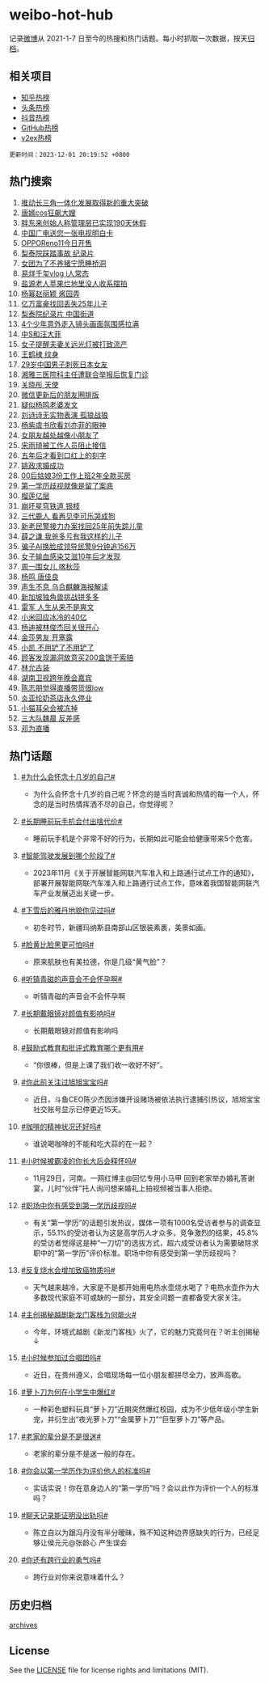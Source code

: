 # weibo-hot-hub

记录[微博](https://www.weibo.com)从 2021-1-7 日至今的热搜和热门话题。每小时抓取一次数据，按天[归档](archives)。

## 相关项目

- [知乎热榜](https://github.com/lonnyzhang423/zhihu-hot-hub)
- [头条热榜](https://github.com/lonnyzhang423/toutiao-hot-hub)
- [抖音热榜](https://github.com/lonnyzhang423/douyin-hot-hub)
- [GitHub热榜](https://github.com/lonnyzhang423/github-hot-hub)
- [v2ex热榜](https://github.com/lonnyzhang423/v2ex-hot-hub)


`更新时间：2023-12-01 20:19:52 +0800`

## 热门搜索

1. [推动长三角一体化发展取得新的重大突破](https://m.weibo.cn/search?containerid=100103type%3D1%26t%3D10%26q%3D%23%E6%8E%A8%E5%8A%A8%E9%95%BF%E4%B8%89%E8%A7%92%E4%B8%80%E4%BD%93%E5%8C%96%E5%8F%91%E5%B1%95%E5%8F%96%E5%BE%97%E6%96%B0%E7%9A%84%E9%87%8D%E5%A4%A7%E7%AA%81%E7%A0%B4%23&stream_entry_id=51&isnewpage=1&extparam=seat%3D1%26filter_type%3Drealtimehot%26cate%3D10103%26stream_entry_id%3D51%26dgr%3D0%26q%3D%2523%25E6%258E%25A8%25E5%258A%25A8%25E9%2595%25BF%25E4%25B8%2589%25E8%25A7%2592%25E4%25B8%2580%25E4%25BD%2593%25E5%258C%2596%25E5%258F%2591%25E5%25B1%2595%25E5%258F%2596%25E5%25BE%2597%25E6%2596%25B0%25E7%259A%2584%25E9%2587%258D%25E5%25A4%25A7%25E7%25AA%2581%25E7%25A0%25B4%2523%26c_type%3D51%26pos%3D0%26display_time%3D1701433190%26pre_seqid%3D1701433190698921641106)
1. [唐嫣cos狂飙大嫂](https://m.weibo.cn/search?containerid=100103type%3D1%26t%3D10%26q%3D%23%E5%94%90%E5%AB%A3cos%E7%8B%82%E9%A3%99%E5%A4%A7%E5%AB%82%23&stream_entry_id=31&isnewpage=1&extparam=seat%3D1%26lcate%3D5001%26realpos%3D1%26stream_entry_id%3D31%26dgr%3D0%26pos%3D0%26band_rank%3D1%26cate%3D5001%26filter_type%3Drealtimehot%26q%3D%2523%25E5%2594%2590%25E5%25AB%25A3cos%25E7%258B%2582%25E9%25A3%2599%25E5%25A4%25A7%25E5%25AB%2582%2523%26flag%3D1%26c_type%3D31%26display_time%3D1701433190%26pre_seqid%3D1701433190698921641106)
1. [胖东来创始人称管理层已实现190天休假](https://m.weibo.cn/search?containerid=100103type%3D1%26t%3D10%26q%3D%23%E8%83%96%E4%B8%9C%E6%9D%A5%E5%88%9B%E5%A7%8B%E4%BA%BA%E7%A7%B0%E7%AE%A1%E7%90%86%E5%B1%82%E5%B7%B2%E5%AE%9E%E7%8E%B0190%E5%A4%A9%E4%BC%91%E5%81%87%23&stream_entry_id=31&isnewpage=1&extparam=seat%3D1%26lcate%3D5001%26realpos%3D2%26stream_entry_id%3D31%26dgr%3D0%26pos%3D1%26band_rank%3D2%26cate%3D5001%26filter_type%3Drealtimehot%26q%3D%2523%25E8%2583%2596%25E4%25B8%259C%25E6%259D%25A5%25E5%2588%259B%25E5%25A7%258B%25E4%25BA%25BA%25E7%25A7%25B0%25E7%25AE%25A1%25E7%2590%2586%25E5%25B1%2582%25E5%25B7%25B2%25E5%25AE%259E%25E7%258E%25B0190%25E5%25A4%25A9%25E4%25BC%2591%25E5%2581%2587%2523%26flag%3D1%26c_type%3D31%26display_time%3D1701433190%26pre_seqid%3D1701433190698921641106)
1. [中国广电送您一张电视明白卡](https://m.weibo.cn/search?containerid=100103type%3D1%26t%3D10%26q%3D%23%E4%B8%AD%E5%9B%BD%E5%B9%BF%E7%94%B5%E9%80%81%E6%82%A8%E4%B8%80%E5%BC%A0%E7%94%B5%E8%A7%86%E6%98%8E%E7%99%BD%E5%8D%A1%23&stream_entry_id=31&isnewpage=1&extparam=seat%3D1%26lcate%3D5001%26realpos%3D3%26stream_entry_id%3D31%26dgr%3D0%26pos%3D2%26band_rank%3D3%26cate%3D5001%26filter_type%3Drealtimehot%26q%3D%2523%25E4%25B8%25AD%25E5%259B%25BD%25E5%25B9%25BF%25E7%2594%25B5%25E9%2580%2581%25E6%2582%25A8%25E4%25B8%2580%25E5%25BC%25A0%25E7%2594%25B5%25E8%25A7%2586%25E6%2598%258E%25E7%2599%25BD%25E5%258D%25A1%2523%26flag%3D0%26c_type%3D31%26display_time%3D1701433190%26pre_seqid%3D1701433190698921641106)
1. [OPPOReno11今日开售](https://m.weibo.cn/search?containerid=100103type%3D1%26t%3D10%26q%3D%23OPPOReno11%E4%BB%8A%E6%97%A5%E5%BC%80%E5%94%AE%23&stream_entry_id=31&isnewpage=1&extparam=seat%3D1%26lcate%3D5001%26cate%3D5001%26stream_entry_id%3D31%26pos%3D3%26band_rank%3D4%26adid%3D212479%26is_ad_pos%3D1%26dgr%3D0%26q%3D%2523OPPOReno11%25E4%25BB%258A%25E6%2597%25A5%25E5%25BC%2580%25E5%2594%25AE%2523%26filter_type%3Drealtimehot%26c_type%3D31%26topic_ad%3D1%26display_time%3D1701433190%26pre_seqid%3D1701433190698921641106)
1. [梨泰院踩踏事故 纪录片](https://m.weibo.cn/search?containerid=100103type%3D1%26t%3D10%26q%3D%E6%A2%A8%E6%B3%B0%E9%99%A2%E8%B8%A9%E8%B8%8F%E4%BA%8B%E6%95%85+%E7%BA%AA%E5%BD%95%E7%89%87&stream_entry_id=31&isnewpage=1&extparam=seat%3D1%26lcate%3D5001%26realpos%3D4%26stream_entry_id%3D31%26dgr%3D0%26pos%3D4%26band_rank%3D4%26cate%3D5001%26filter_type%3Drealtimehot%26q%3D%25E6%25A2%25A8%25E6%25B3%25B0%25E9%2599%25A2%25E8%25B8%25A9%25E8%25B8%258F%25E4%25BA%258B%25E6%2595%2585%2520%25E7%25BA%25AA%25E5%25BD%2595%25E7%2589%2587%26flag%3D0%26c_type%3D31%26display_time%3D1701433190%26pre_seqid%3D1701433190698921641106)
1. [女团为了不养猪宁愿睡桥洞](https://m.weibo.cn/search?containerid=100103type%3D1%26t%3D10%26q%3D%23%E5%A5%B3%E5%9B%A2%E4%B8%BA%E4%BA%86%E4%B8%8D%E5%85%BB%E7%8C%AA%E5%AE%81%E6%84%BF%E7%9D%A1%E6%A1%A5%E6%B4%9E%23&stream_entry_id=31&isnewpage=1&extparam=seat%3D1%26lcate%3D5001%26realpos%3D5%26stream_entry_id%3D31%26dgr%3D0%26pos%3D5%26band_rank%3D5%26cate%3D5001%26filter_type%3Drealtimehot%26q%3D%2523%25E5%25A5%25B3%25E5%259B%25A2%25E4%25B8%25BA%25E4%25BA%2586%25E4%25B8%258D%25E5%2585%25BB%25E7%258C%25AA%25E5%25AE%2581%25E6%2584%25BF%25E7%259D%25A1%25E6%25A1%25A5%25E6%25B4%259E%2523%26flag%3D1%26c_type%3D31%26display_time%3D1701433190%26pre_seqid%3D1701433190698921641106)
1. [易烊千玺vlog i人常态](https://m.weibo.cn/search?containerid=100103type%3D1%26t%3D10%26q%3D%E6%98%93%E7%83%8A%E5%8D%83%E7%8E%BAvlog+i%E4%BA%BA%E5%B8%B8%E6%80%81&stream_entry_id=31&isnewpage=1&extparam=seat%3D1%26lcate%3D5001%26realpos%3D6%26stream_entry_id%3D31%26dgr%3D0%26pos%3D6%26band_rank%3D6%26cate%3D5001%26filter_type%3Drealtimehot%26q%3D%25E6%2598%2593%25E7%2583%258A%25E5%258D%2583%25E7%258E%25BAvlog%2520i%25E4%25BA%25BA%25E5%25B8%25B8%25E6%2580%2581%26flag%3D16%26c_type%3D31%26display_time%3D1701433190%26pre_seqid%3D1701433190698921641106)
1. [盐源老人苹果烂地里没人收系摆拍](https://m.weibo.cn/search?containerid=100103type%3D1%26t%3D10%26q%3D%23%E7%9B%90%E6%BA%90%E8%80%81%E4%BA%BA%E8%8B%B9%E6%9E%9C%E7%83%82%E5%9C%B0%E9%87%8C%E6%B2%A1%E4%BA%BA%E6%94%B6%E7%B3%BB%E6%91%86%E6%8B%8D%23&stream_entry_id=31&isnewpage=1&extparam=seat%3D1%26lcate%3D5001%26cate%3D5001%26stream_entry_id%3D31%26pos%3D7%26band_rank%3D7%26adid%3D213182%26is_ad_pos%3D1%26dgr%3D0%26filter_type%3Drealtimehot%26c_type%3D31%26q%3D%2523%25E7%259B%2590%25E6%25BA%2590%25E8%2580%2581%25E4%25BA%25BA%25E8%258B%25B9%25E6%259E%259C%25E7%2583%2582%25E5%259C%25B0%25E9%2587%258C%25E6%25B2%25A1%25E4%25BA%25BA%25E6%2594%25B6%25E7%25B3%25BB%25E6%2591%2586%25E6%258B%258D%2523%26display_time%3D1701433190%26pre_seqid%3D1701433190698921641106)
1. [杨幂赵丽颖 酱园弄](https://m.weibo.cn/search?containerid=100103type%3D1%26t%3D10%26q%3D%E6%9D%A8%E5%B9%82%E8%B5%B5%E4%B8%BD%E9%A2%96+%E9%85%B1%E5%9B%AD%E5%BC%84&stream_entry_id=31&isnewpage=1&extparam=seat%3D1%26lcate%3D5001%26realpos%3D7%26stream_entry_id%3D31%26dgr%3D0%26pos%3D8%26band_rank%3D7%26cate%3D5001%26filter_type%3Drealtimehot%26q%3D%25E6%259D%25A8%25E5%25B9%2582%25E8%25B5%25B5%25E4%25B8%25BD%25E9%25A2%2596%2520%25E9%2585%25B1%25E5%259B%25AD%25E5%25BC%2584%26flag%3D0%26c_type%3D31%26display_time%3D1701433190%26pre_seqid%3D1701433190698921641106)
1. [亿万富豪找回丢失25年儿子](https://m.weibo.cn/search?containerid=100103type%3D1%26t%3D10%26q%3D%23%E4%BA%BF%E4%B8%87%E5%AF%8C%E8%B1%AA%E6%89%BE%E5%9B%9E%E4%B8%A2%E5%A4%B125%E5%B9%B4%E5%84%BF%E5%AD%90%23&stream_entry_id=31&isnewpage=1&extparam=seat%3D1%26lcate%3D5001%26realpos%3D8%26stream_entry_id%3D31%26dgr%3D0%26pos%3D9%26band_rank%3D8%26cate%3D5001%26filter_type%3Drealtimehot%26q%3D%2523%25E4%25BA%25BF%25E4%25B8%2587%25E5%25AF%258C%25E8%25B1%25AA%25E6%2589%25BE%25E5%259B%259E%25E4%25B8%25A2%25E5%25A4%25B125%25E5%25B9%25B4%25E5%2584%25BF%25E5%25AD%2590%2523%26flag%3D0%26c_type%3D31%26display_time%3D1701433190%26pre_seqid%3D1701433190698921641106)
1. [梨泰院纪录片 中国街道](https://m.weibo.cn/search?containerid=100103type%3D1%26t%3D10%26q%3D%E6%A2%A8%E6%B3%B0%E9%99%A2%E7%BA%AA%E5%BD%95%E7%89%87+%E4%B8%AD%E5%9B%BD%E8%A1%97%E9%81%93&stream_entry_id=31&isnewpage=1&extparam=seat%3D1%26lcate%3D5001%26realpos%3D9%26stream_entry_id%3D31%26dgr%3D0%26pos%3D10%26band_rank%3D9%26cate%3D5001%26filter_type%3Drealtimehot%26q%3D%25E6%25A2%25A8%25E6%25B3%25B0%25E9%2599%25A2%25E7%25BA%25AA%25E5%25BD%2595%25E7%2589%2587%2520%25E4%25B8%25AD%25E5%259B%25BD%25E8%25A1%2597%25E9%2581%2593%26flag%3D0%26c_type%3D31%26display_time%3D1701433190%26pre_seqid%3D1701433190698921641106)
1. [4个少年意外走入镜头画面氛围感拉满](https://m.weibo.cn/search?containerid=100103type%3D1%26t%3D10%26q%3D%234%E4%B8%AA%E5%B0%91%E5%B9%B4%E6%84%8F%E5%A4%96%E8%B5%B0%E5%85%A5%E9%95%9C%E5%A4%B4%E7%94%BB%E9%9D%A2%E6%B0%9B%E5%9B%B4%E6%84%9F%E6%8B%89%E6%BB%A1%23&stream_entry_id=31&isnewpage=1&extparam=seat%3D1%26lcate%3D5001%26realpos%3D10%26stream_entry_id%3D31%26dgr%3D0%26pos%3D11%26band_rank%3D10%26cate%3D5001%26filter_type%3Drealtimehot%26q%3D%25234%25E4%25B8%25AA%25E5%25B0%2591%25E5%25B9%25B4%25E6%2584%258F%25E5%25A4%2596%25E8%25B5%25B0%25E5%2585%25A5%25E9%2595%259C%25E5%25A4%25B4%25E7%2594%25BB%25E9%259D%25A2%25E6%25B0%259B%25E5%259B%25B4%25E6%2584%259F%25E6%258B%2589%25E6%25BB%25A1%2523%26flag%3D32768%26c_type%3D31%26display_time%3D1701433190%26pre_seqid%3D1701433190698921641106)
1. [中S和汪大菲](https://m.weibo.cn/search?containerid=100103type%3D1%26t%3D10%26q%3D%E4%B8%ADS%E5%92%8C%E6%B1%AA%E5%A4%A7%E8%8F%B2&stream_entry_id=31&isnewpage=1&extparam=seat%3D1%26lcate%3D5001%26realpos%3D11%26stream_entry_id%3D31%26dgr%3D0%26pos%3D12%26band_rank%3D11%26cate%3D5001%26filter_type%3Drealtimehot%26q%3D%25E4%25B8%25ADS%25E5%2592%258C%25E6%25B1%25AA%25E5%25A4%25A7%25E8%258F%25B2%26flag%3D2%26c_type%3D31%26display_time%3D1701433190%26pre_seqid%3D1701433190698921641106)
1. [女子提醒夫妻关远光灯被打致流产](https://m.weibo.cn/search?containerid=100103type%3D1%26t%3D10%26q%3D%23%E5%A5%B3%E5%AD%90%E6%8F%90%E9%86%92%E5%A4%AB%E5%A6%BB%E5%85%B3%E8%BF%9C%E5%85%89%E7%81%AF%E8%A2%AB%E6%89%93%E8%87%B4%E6%B5%81%E4%BA%A7%23&stream_entry_id=31&isnewpage=1&extparam=seat%3D1%26lcate%3D5001%26realpos%3D12%26stream_entry_id%3D31%26dgr%3D0%26pos%3D13%26band_rank%3D12%26cate%3D5001%26filter_type%3Drealtimehot%26q%3D%2523%25E5%25A5%25B3%25E5%25AD%2590%25E6%258F%2590%25E9%2586%2592%25E5%25A4%25AB%25E5%25A6%25BB%25E5%2585%25B3%25E8%25BF%259C%25E5%2585%2589%25E7%2581%25AF%25E8%25A2%25AB%25E6%2589%2593%25E8%2587%25B4%25E6%25B5%2581%25E4%25BA%25A7%2523%26flag%3D2%26c_type%3D31%26display_time%3D1701433190%26pre_seqid%3D1701433190698921641106)
1. [王鹤棣 纹身](https://m.weibo.cn/search?containerid=100103type%3D1%26t%3D10%26q%3D%E7%8E%8B%E9%B9%A4%E6%A3%A3+%E7%BA%B9%E8%BA%AB&stream_entry_id=31&isnewpage=1&extparam=seat%3D1%26lcate%3D5001%26realpos%3D13%26stream_entry_id%3D31%26dgr%3D0%26pos%3D14%26band_rank%3D13%26cate%3D5001%26filter_type%3Drealtimehot%26q%3D%25E7%258E%258B%25E9%25B9%25A4%25E6%25A3%25A3%2520%25E7%25BA%25B9%25E8%25BA%25AB%26flag%3D2%26c_type%3D31%26display_time%3D1701433190%26pre_seqid%3D1701433190698921641106)
1. [29岁中国男子刺死日本女友](https://m.weibo.cn/search?containerid=100103type%3D1%26t%3D10%26q%3D%2329%E5%B2%81%E4%B8%AD%E5%9B%BD%E7%94%B7%E5%AD%90%E5%88%BA%E6%AD%BB%E6%97%A5%E6%9C%AC%E5%A5%B3%E5%8F%8B%23&stream_entry_id=31&isnewpage=1&extparam=seat%3D1%26lcate%3D5001%26realpos%3D14%26stream_entry_id%3D31%26dgr%3D0%26pos%3D15%26band_rank%3D14%26cate%3D5001%26filter_type%3Drealtimehot%26q%3D%252329%25E5%25B2%2581%25E4%25B8%25AD%25E5%259B%25BD%25E7%2594%25B7%25E5%25AD%2590%25E5%2588%25BA%25E6%25AD%25BB%25E6%2597%25A5%25E6%259C%25AC%25E5%25A5%25B3%25E5%258F%258B%2523%26flag%3D2%26c_type%3D31%26display_time%3D1701433190%26pre_seqid%3D1701433190698921641106)
1. [湘雅三医院科主任遭联合举报后恢复门诊](https://m.weibo.cn/search?containerid=100103type%3D1%26t%3D10%26q%3D%23%E6%B9%98%E9%9B%85%E4%B8%89%E5%8C%BB%E9%99%A2%E7%A7%91%E4%B8%BB%E4%BB%BB%E9%81%AD%E8%81%94%E5%90%88%E4%B8%BE%E6%8A%A5%E5%90%8E%E6%81%A2%E5%A4%8D%E9%97%A8%E8%AF%8A%23&stream_entry_id=31&isnewpage=1&extparam=seat%3D1%26lcate%3D5001%26realpos%3D15%26stream_entry_id%3D31%26dgr%3D0%26pos%3D16%26band_rank%3D15%26cate%3D5001%26filter_type%3Drealtimehot%26q%3D%2523%25E6%25B9%2598%25E9%259B%2585%25E4%25B8%2589%25E5%258C%25BB%25E9%2599%25A2%25E7%25A7%2591%25E4%25B8%25BB%25E4%25BB%25BB%25E9%2581%25AD%25E8%2581%2594%25E5%2590%2588%25E4%25B8%25BE%25E6%258A%25A5%25E5%2590%258E%25E6%2581%25A2%25E5%25A4%258D%25E9%2597%25A8%25E8%25AF%258A%2523%26flag%3D0%26c_type%3D31%26display_time%3D1701433190%26pre_seqid%3D1701433190698921641106)
1. [关晓彤 天使](https://m.weibo.cn/search?containerid=100103type%3D1%26t%3D10%26q%3D%E5%85%B3%E6%99%93%E5%BD%A4+%E5%A4%A9%E4%BD%BF&stream_entry_id=31&isnewpage=1&extparam=seat%3D1%26lcate%3D5001%26realpos%3D16%26stream_entry_id%3D31%26dgr%3D0%26pos%3D17%26band_rank%3D16%26cate%3D5001%26filter_type%3Drealtimehot%26q%3D%25E5%2585%25B3%25E6%2599%2593%25E5%25BD%25A4%2520%25E5%25A4%25A9%25E4%25BD%25BF%26flag%3D1%26c_type%3D31%26display_time%3D1701433190%26pre_seqid%3D1701433190698921641106)
1. [微信更新后的朋友圈排版](https://m.weibo.cn/search?containerid=100103type%3D1%26t%3D10%26q%3D%23%E5%BE%AE%E4%BF%A1%E6%9B%B4%E6%96%B0%E5%90%8E%E7%9A%84%E6%9C%8B%E5%8F%8B%E5%9C%88%E6%8E%92%E7%89%88%23&stream_entry_id=31&isnewpage=1&extparam=seat%3D1%26lcate%3D5001%26realpos%3D17%26stream_entry_id%3D31%26dgr%3D0%26pos%3D18%26band_rank%3D17%26cate%3D5001%26filter_type%3Drealtimehot%26q%3D%2523%25E5%25BE%25AE%25E4%25BF%25A1%25E6%259B%25B4%25E6%2596%25B0%25E5%2590%258E%25E7%259A%2584%25E6%259C%258B%25E5%258F%258B%25E5%259C%2588%25E6%258E%2592%25E7%2589%2588%2523%26flag%3D0%26c_type%3D31%26display_time%3D1701433190%26pre_seqid%3D1701433190698921641106)
1. [疑似杨鸣老婆发文](https://m.weibo.cn/search?containerid=100103type%3D1%26t%3D10%26q%3D%E7%96%91%E4%BC%BC%E6%9D%A8%E9%B8%A3%E8%80%81%E5%A9%86%E5%8F%91%E6%96%87&stream_entry_id=31&isnewpage=1&extparam=seat%3D1%26lcate%3D5001%26realpos%3D18%26stream_entry_id%3D31%26dgr%3D0%26pos%3D19%26band_rank%3D18%26cate%3D5001%26filter_type%3Drealtimehot%26q%3D%25E7%2596%2591%25E4%25BC%25BC%25E6%259D%25A8%25E9%25B8%25A3%25E8%2580%2581%25E5%25A9%2586%25E5%258F%2591%25E6%2596%2587%26flag%3D0%26c_type%3D31%26display_time%3D1701433190%26pre_seqid%3D1701433190698921641106)
1. [刘诗诗无实物表演 孤狼战狼](https://m.weibo.cn/search?containerid=100103type%3D1%26t%3D10%26q%3D%E5%88%98%E8%AF%97%E8%AF%97%E6%97%A0%E5%AE%9E%E7%89%A9%E8%A1%A8%E6%BC%94+%E5%AD%A4%E7%8B%BC%E6%88%98%E7%8B%BC&stream_entry_id=31&isnewpage=1&extparam=seat%3D1%26lcate%3D5001%26realpos%3D19%26stream_entry_id%3D31%26dgr%3D0%26pos%3D20%26band_rank%3D19%26cate%3D5001%26filter_type%3Drealtimehot%26q%3D%25E5%2588%2598%25E8%25AF%2597%25E8%25AF%2597%25E6%2597%25A0%25E5%25AE%259E%25E7%2589%25A9%25E8%25A1%25A8%25E6%25BC%2594%2520%25E5%25AD%25A4%25E7%258B%25BC%25E6%2588%2598%25E7%258B%25BC%26flag%3D1%26c_type%3D31%26display_time%3D1701433190%26pre_seqid%3D1701433190698921641106)
1. [杨紫虞书欣看刘亦菲的眼神](https://m.weibo.cn/search?containerid=100103type%3D1%26t%3D10%26q%3D%23%E6%9D%A8%E7%B4%AB%E8%99%9E%E4%B9%A6%E6%AC%A3%E7%9C%8B%E5%88%98%E4%BA%A6%E8%8F%B2%E7%9A%84%E7%9C%BC%E7%A5%9E%23&stream_entry_id=31&isnewpage=1&extparam=seat%3D1%26lcate%3D5001%26realpos%3D20%26stream_entry_id%3D31%26dgr%3D0%26pos%3D21%26band_rank%3D20%26cate%3D5001%26filter_type%3Drealtimehot%26q%3D%2523%25E6%259D%25A8%25E7%25B4%25AB%25E8%2599%259E%25E4%25B9%25A6%25E6%25AC%25A3%25E7%259C%258B%25E5%2588%2598%25E4%25BA%25A6%25E8%258F%25B2%25E7%259A%2584%25E7%259C%25BC%25E7%25A5%259E%2523%26flag%3D0%26c_type%3D31%26display_time%3D1701433190%26pre_seqid%3D1701433190698921641106)
1. [女朋友越处越像小朋友了](https://m.weibo.cn/search?containerid=100103type%3D1%26t%3D10%26q%3D%23%E5%A5%B3%E6%9C%8B%E5%8F%8B%E8%B6%8A%E5%A4%84%E8%B6%8A%E5%83%8F%E5%B0%8F%E6%9C%8B%E5%8F%8B%E4%BA%86%23&stream_entry_id=31&isnewpage=1&extparam=seat%3D1%26lcate%3D5001%26realpos%3D21%26stream_entry_id%3D31%26dgr%3D0%26pos%3D22%26band_rank%3D21%26cate%3D5001%26filter_type%3Drealtimehot%26q%3D%2523%25E5%25A5%25B3%25E6%259C%258B%25E5%258F%258B%25E8%25B6%258A%25E5%25A4%2584%25E8%25B6%258A%25E5%2583%258F%25E5%25B0%258F%25E6%259C%258B%25E5%258F%258B%25E4%25BA%2586%2523%26flag%3D0%26c_type%3D31%26display_time%3D1701433190%26pre_seqid%3D1701433190698921641106)
1. [宋雨琦被工作人员阻止接信](https://m.weibo.cn/search?containerid=100103type%3D1%26t%3D10%26q%3D%23%E5%AE%8B%E9%9B%A8%E7%90%A6%E8%A2%AB%E5%B7%A5%E4%BD%9C%E4%BA%BA%E5%91%98%E9%98%BB%E6%AD%A2%E6%8E%A5%E4%BF%A1%23&stream_entry_id=31&isnewpage=1&extparam=seat%3D1%26lcate%3D5001%26realpos%3D22%26stream_entry_id%3D31%26dgr%3D0%26pos%3D23%26band_rank%3D22%26cate%3D5001%26filter_type%3Drealtimehot%26q%3D%2523%25E5%25AE%258B%25E9%259B%25A8%25E7%2590%25A6%25E8%25A2%25AB%25E5%25B7%25A5%25E4%25BD%259C%25E4%25BA%25BA%25E5%2591%2598%25E9%2598%25BB%25E6%25AD%25A2%25E6%258E%25A5%25E4%25BF%25A1%2523%26flag%3D0%26c_type%3D31%26display_time%3D1701433190%26pre_seqid%3D1701433190698921641106)
1. [五年后才看到口红上的刻字](https://m.weibo.cn/search?containerid=100103type%3D1%26t%3D10%26q%3D%23%E4%BA%94%E5%B9%B4%E5%90%8E%E6%89%8D%E7%9C%8B%E5%88%B0%E5%8F%A3%E7%BA%A2%E4%B8%8A%E7%9A%84%E5%88%BB%E5%AD%97%23&stream_entry_id=31&isnewpage=1&extparam=seat%3D1%26lcate%3D5001%26realpos%3D23%26stream_entry_id%3D31%26dgr%3D0%26pos%3D24%26band_rank%3D23%26cate%3D5001%26filter_type%3Drealtimehot%26q%3D%2523%25E4%25BA%2594%25E5%25B9%25B4%25E5%2590%258E%25E6%2589%258D%25E7%259C%258B%25E5%2588%25B0%25E5%258F%25A3%25E7%25BA%25A2%25E4%25B8%258A%25E7%259A%2584%25E5%2588%25BB%25E5%25AD%2597%2523%26flag%3D0%26c_type%3D31%26display_time%3D1701433190%26pre_seqid%3D1701433190698921641106)
1. [姚政求婚成功](https://m.weibo.cn/search?containerid=100103type%3D1%26t%3D10%26q%3D%23%E5%A7%9A%E6%94%BF%E6%B1%82%E5%A9%9A%E6%88%90%E5%8A%9F%23&stream_entry_id=31&isnewpage=1&extparam=seat%3D1%26lcate%3D5001%26realpos%3D24%26stream_entry_id%3D31%26dgr%3D0%26pos%3D25%26band_rank%3D24%26cate%3D5001%26filter_type%3Drealtimehot%26q%3D%2523%25E5%25A7%259A%25E6%2594%25BF%25E6%25B1%2582%25E5%25A9%259A%25E6%2588%2590%25E5%258A%259F%2523%26flag%3D0%26c_type%3D31%26display_time%3D1701433190%26pre_seqid%3D1701433190698921641106)
1. [00后姑娘3份工作上班2年全款买房](https://m.weibo.cn/search?containerid=100103type%3D1%26t%3D10%26q%3D%2300%E5%90%8E%E5%A7%91%E5%A8%983%E4%BB%BD%E5%B7%A5%E4%BD%9C%E4%B8%8A%E7%8F%AD2%E5%B9%B4%E5%85%A8%E6%AC%BE%E4%B9%B0%E6%88%BF%23&stream_entry_id=31&isnewpage=1&extparam=seat%3D1%26lcate%3D5001%26realpos%3D25%26stream_entry_id%3D31%26dgr%3D0%26pos%3D26%26band_rank%3D25%26cate%3D5001%26filter_type%3Drealtimehot%26q%3D%252300%25E5%2590%258E%25E5%25A7%2591%25E5%25A8%25983%25E4%25BB%25BD%25E5%25B7%25A5%25E4%25BD%259C%25E4%25B8%258A%25E7%258F%25AD2%25E5%25B9%25B4%25E5%2585%25A8%25E6%25AC%25BE%25E4%25B9%25B0%25E6%2588%25BF%2523%26flag%3D0%26c_type%3D31%26display_time%3D1701433190%26pre_seqid%3D1701433190698921641106)
1. [第一学历歧视就像是留了案底](https://m.weibo.cn/search?containerid=100103type%3D1%26t%3D10%26q%3D%23%E7%AC%AC%E4%B8%80%E5%AD%A6%E5%8E%86%E6%AD%A7%E8%A7%86%E5%B0%B1%E5%83%8F%E6%98%AF%E7%95%99%E4%BA%86%E6%A1%88%E5%BA%95%23&stream_entry_id=31&isnewpage=1&extparam=seat%3D1%26lcate%3D5001%26realpos%3D26%26stream_entry_id%3D31%26dgr%3D0%26pos%3D27%26band_rank%3D26%26cate%3D5001%26filter_type%3Drealtimehot%26q%3D%2523%25E7%25AC%25AC%25E4%25B8%2580%25E5%25AD%25A6%25E5%258E%2586%25E6%25AD%25A7%25E8%25A7%2586%25E5%25B0%25B1%25E5%2583%258F%25E6%2598%25AF%25E7%2595%2599%25E4%25BA%2586%25E6%25A1%2588%25E5%25BA%2595%2523%26flag%3D0%26c_type%3D31%26display_time%3D1701433190%26pre_seqid%3D1701433190698921641106)
1. [榴莲亿层](https://m.weibo.cn/search?containerid=100103type%3D1%26t%3D10%26q%3D%E6%A6%B4%E8%8E%B2%E4%BA%BF%E5%B1%82&stream_entry_id=31&isnewpage=1&extparam=seat%3D1%26lcate%3D5001%26realpos%3D27%26stream_entry_id%3D31%26dgr%3D0%26pos%3D28%26band_rank%3D27%26cate%3D5001%26filter_type%3Drealtimehot%26q%3D%25E6%25A6%25B4%25E8%258E%25B2%25E4%25BA%25BF%25E5%25B1%2582%26flag%3D1%26c_type%3D31%26display_time%3D1701433190%26pre_seqid%3D1701433190698921641106)
1. [崩坏星穹铁道 银枝](https://m.weibo.cn/search?containerid=100103type%3D1%26t%3D10%26q%3D%E5%B4%A9%E5%9D%8F%E6%98%9F%E7%A9%B9%E9%93%81%E9%81%93+%E9%93%B6%E6%9E%9D&stream_entry_id=31&isnewpage=1&extparam=seat%3D1%26lcate%3D5001%26realpos%3D28%26stream_entry_id%3D31%26dgr%3D0%26pos%3D29%26band_rank%3D28%26cate%3D5001%26filter_type%3Drealtimehot%26q%3D%25E5%25B4%25A9%25E5%259D%258F%25E6%2598%259F%25E7%25A9%25B9%25E9%2593%2581%25E9%2581%2593%2520%25E9%2593%25B6%25E6%259E%259D%26flag%3D1%26c_type%3D31%26display_time%3D1701433190%26pre_seqid%3D1701433190698921641106)
1. [三代鹿人 看再见李可乐哭成狗](https://m.weibo.cn/search?containerid=100103type%3D1%26t%3D10%26q%3D%E4%B8%89%E4%BB%A3%E9%B9%BF%E4%BA%BA+%E7%9C%8B%E5%86%8D%E8%A7%81%E6%9D%8E%E5%8F%AF%E4%B9%90%E5%93%AD%E6%88%90%E7%8B%97&stream_entry_id=31&isnewpage=1&extparam=seat%3D1%26lcate%3D5001%26realpos%3D29%26stream_entry_id%3D31%26dgr%3D0%26pos%3D30%26band_rank%3D29%26cate%3D5001%26filter_type%3Drealtimehot%26q%3D%25E4%25B8%2589%25E4%25BB%25A3%25E9%25B9%25BF%25E4%25BA%25BA%2520%25E7%259C%258B%25E5%2586%258D%25E8%25A7%2581%25E6%259D%258E%25E5%258F%25AF%25E4%25B9%2590%25E5%2593%25AD%25E6%2588%2590%25E7%258B%2597%26flag%3D1%26c_type%3D31%26display_time%3D1701433190%26pre_seqid%3D1701433190698921641106)
1. [新老民警接力办案找回25年前失踪儿童](https://m.weibo.cn/search?containerid=100103type%3D1%26t%3D10%26q%3D%23%E6%96%B0%E8%80%81%E6%B0%91%E8%AD%A6%E6%8E%A5%E5%8A%9B%E5%8A%9E%E6%A1%88%E6%89%BE%E5%9B%9E25%E5%B9%B4%E5%89%8D%E5%A4%B1%E8%B8%AA%E5%84%BF%E7%AB%A5%23&stream_entry_id=31&isnewpage=1&extparam=seat%3D1%26lcate%3D5001%26realpos%3D30%26stream_entry_id%3D31%26dgr%3D0%26pos%3D31%26band_rank%3D30%26cate%3D5001%26filter_type%3Drealtimehot%26q%3D%2523%25E6%2596%25B0%25E8%2580%2581%25E6%25B0%2591%25E8%25AD%25A6%25E6%258E%25A5%25E5%258A%259B%25E5%258A%259E%25E6%25A1%2588%25E6%2589%25BE%25E5%259B%259E25%25E5%25B9%25B4%25E5%2589%258D%25E5%25A4%25B1%25E8%25B8%25AA%25E5%2584%25BF%25E7%25AB%25A5%2523%26flag%3D32768%26c_type%3D31%26display_time%3D1701433190%26pre_seqid%3D1701433190698921641106)
1. [薛之谦 我爸多亏有我这样的儿子](https://m.weibo.cn/search?containerid=100103type%3D1%26t%3D10%26q%3D%E8%96%9B%E4%B9%8B%E8%B0%A6+%E6%88%91%E7%88%B8%E5%A4%9A%E4%BA%8F%E6%9C%89%E6%88%91%E8%BF%99%E6%A0%B7%E7%9A%84%E5%84%BF%E5%AD%90&stream_entry_id=31&isnewpage=1&extparam=seat%3D1%26lcate%3D5001%26realpos%3D31%26stream_entry_id%3D31%26dgr%3D0%26pos%3D32%26band_rank%3D31%26cate%3D5001%26filter_type%3Drealtimehot%26q%3D%25E8%2596%259B%25E4%25B9%258B%25E8%25B0%25A6%2520%25E6%2588%2591%25E7%2588%25B8%25E5%25A4%259A%25E4%25BA%258F%25E6%259C%2589%25E6%2588%2591%25E8%25BF%2599%25E6%25A0%25B7%25E7%259A%2584%25E5%2584%25BF%25E5%25AD%2590%26flag%3D1%26c_type%3D31%26display_time%3D1701433190%26pre_seqid%3D1701433190698921641106)
1. [骗子AI换脸成领导民警9分钟追156万](https://m.weibo.cn/search?containerid=100103type%3D1%26t%3D10%26q%3D%23%E9%AA%97%E5%AD%90AI%E6%8D%A2%E8%84%B8%E6%88%90%E9%A2%86%E5%AF%BC%E6%B0%91%E8%AD%A69%E5%88%86%E9%92%9F%E8%BF%BD156%E4%B8%87%23&stream_entry_id=31&isnewpage=1&extparam=seat%3D1%26lcate%3D5001%26realpos%3D32%26stream_entry_id%3D31%26dgr%3D0%26pos%3D33%26band_rank%3D32%26cate%3D5001%26filter_type%3Drealtimehot%26q%3D%2523%25E9%25AA%2597%25E5%25AD%2590AI%25E6%258D%25A2%25E8%2584%25B8%25E6%2588%2590%25E9%25A2%2586%25E5%25AF%25BC%25E6%25B0%2591%25E8%25AD%25A69%25E5%2588%2586%25E9%2592%259F%25E8%25BF%25BD156%25E4%25B8%2587%2523%26flag%3D32768%26c_type%3D31%26display_time%3D1701433190%26pre_seqid%3D1701433190698921641106)
1. [女子输血感染艾滋10年后才发现](https://m.weibo.cn/search?containerid=100103type%3D1%26t%3D10%26q%3D%23%E5%A5%B3%E5%AD%90%E8%BE%93%E8%A1%80%E6%84%9F%E6%9F%93%E8%89%BE%E6%BB%8B10%E5%B9%B4%E5%90%8E%E6%89%8D%E5%8F%91%E7%8E%B0%23&stream_entry_id=31&isnewpage=1&extparam=seat%3D1%26lcate%3D5001%26realpos%3D33%26stream_entry_id%3D31%26dgr%3D0%26pos%3D34%26band_rank%3D33%26cate%3D5001%26filter_type%3Drealtimehot%26q%3D%2523%25E5%25A5%25B3%25E5%25AD%2590%25E8%25BE%2593%25E8%25A1%2580%25E6%2584%259F%25E6%259F%2593%25E8%2589%25BE%25E6%25BB%258B10%25E5%25B9%25B4%25E5%2590%258E%25E6%2589%258D%25E5%258F%2591%25E7%258E%25B0%2523%26flag%3D0%26c_type%3D31%26display_time%3D1701433190%26pre_seqid%3D1701433190698921641106)
1. [周一围女儿 喀秋莎](https://m.weibo.cn/search?containerid=100103type%3D1%26t%3D10%26q%3D%E5%91%A8%E4%B8%80%E5%9B%B4%E5%A5%B3%E5%84%BF+%E5%96%80%E7%A7%8B%E8%8E%8E&stream_entry_id=31&isnewpage=1&extparam=seat%3D1%26lcate%3D5001%26realpos%3D34%26stream_entry_id%3D31%26dgr%3D0%26pos%3D35%26band_rank%3D34%26cate%3D5001%26filter_type%3Drealtimehot%26q%3D%25E5%2591%25A8%25E4%25B8%2580%25E5%259B%25B4%25E5%25A5%25B3%25E5%2584%25BF%2520%25E5%2596%2580%25E7%25A7%258B%25E8%258E%258E%26flag%3D0%26c_type%3D31%26display_time%3D1701433190%26pre_seqid%3D1701433190698921641106)
1. [杨鸣 唐佳良](https://m.weibo.cn/search?containerid=100103type%3D1%26t%3D10%26q%3D%E6%9D%A8%E9%B8%A3+%E5%94%90%E4%BD%B3%E8%89%AF&stream_entry_id=31&isnewpage=1&extparam=seat%3D1%26lcate%3D5001%26realpos%3D35%26stream_entry_id%3D31%26dgr%3D0%26pos%3D36%26band_rank%3D35%26cate%3D5001%26filter_type%3Drealtimehot%26q%3D%25E6%259D%25A8%25E9%25B8%25A3%2520%25E5%2594%2590%25E4%25BD%25B3%25E8%2589%25AF%26flag%3D0%26c_type%3D31%26display_time%3D1701433190%26pre_seqid%3D1701433190698921641106)
1. [声生不息 乌合麒麟海报解读](https://m.weibo.cn/search?containerid=100103type%3D1%26t%3D10%26q%3D%E5%A3%B0%E7%94%9F%E4%B8%8D%E6%81%AF+%E4%B9%8C%E5%90%88%E9%BA%92%E9%BA%9F%E6%B5%B7%E6%8A%A5%E8%A7%A3%E8%AF%BB&stream_entry_id=31&isnewpage=1&extparam=seat%3D1%26lcate%3D5001%26realpos%3D36%26stream_entry_id%3D31%26dgr%3D0%26pos%3D37%26band_rank%3D36%26cate%3D5001%26filter_type%3Drealtimehot%26q%3D%25E5%25A3%25B0%25E7%2594%259F%25E4%25B8%258D%25E6%2581%25AF%2520%25E4%25B9%258C%25E5%2590%2588%25E9%25BA%2592%25E9%25BA%259F%25E6%25B5%25B7%25E6%258A%25A5%25E8%25A7%25A3%25E8%25AF%25BB%26flag%3D0%26c_type%3D31%26display_time%3D1701433190%26pre_seqid%3D1701433190698921641106)
1. [新加坡独角兽挑战拼多多](https://m.weibo.cn/search?containerid=100103type%3D1%26t%3D10%26q%3D%23%E6%96%B0%E5%8A%A0%E5%9D%A1%E7%8B%AC%E8%A7%92%E5%85%BD%E6%8C%91%E6%88%98%E6%8B%BC%E5%A4%9A%E5%A4%9A%23&stream_entry_id=31&isnewpage=1&extparam=seat%3D1%26lcate%3D5001%26realpos%3D37%26stream_entry_id%3D31%26dgr%3D0%26pos%3D38%26band_rank%3D37%26cate%3D5001%26filter_type%3Drealtimehot%26q%3D%2523%25E6%2596%25B0%25E5%258A%25A0%25E5%259D%25A1%25E7%258B%25AC%25E8%25A7%2592%25E5%2585%25BD%25E6%258C%2591%25E6%2588%2598%25E6%258B%25BC%25E5%25A4%259A%25E5%25A4%259A%2523%26flag%3D1%26c_type%3D31%26display_time%3D1701433190%26pre_seqid%3D1701433190698921641106)
1. [雷军 人生从来不是爽文](https://m.weibo.cn/search?containerid=100103type%3D1%26t%3D10%26q%3D%E9%9B%B7%E5%86%9B+%E4%BA%BA%E7%94%9F%E4%BB%8E%E6%9D%A5%E4%B8%8D%E6%98%AF%E7%88%BD%E6%96%87&stream_entry_id=31&isnewpage=1&extparam=seat%3D1%26lcate%3D5001%26realpos%3D38%26stream_entry_id%3D31%26dgr%3D0%26pos%3D39%26band_rank%3D38%26cate%3D5001%26filter_type%3Drealtimehot%26q%3D%25E9%259B%25B7%25E5%2586%259B%2520%25E4%25BA%25BA%25E7%2594%259F%25E4%25BB%258E%25E6%259D%25A5%25E4%25B8%258D%25E6%2598%25AF%25E7%2588%25BD%25E6%2596%2587%26flag%3D1%26c_type%3D31%26display_time%3D1701433190%26pre_seqid%3D1701433190698921641106)
1. [小米回应冰冷的40亿](https://m.weibo.cn/search?containerid=100103type%3D1%26t%3D10%26q%3D%23%E5%B0%8F%E7%B1%B3%E5%9B%9E%E5%BA%94%E5%86%B0%E5%86%B7%E7%9A%8440%E4%BA%BF%23&stream_entry_id=31&isnewpage=1&extparam=seat%3D1%26lcate%3D5001%26realpos%3D39%26stream_entry_id%3D31%26dgr%3D0%26pos%3D40%26band_rank%3D39%26cate%3D5001%26filter_type%3Drealtimehot%26q%3D%2523%25E5%25B0%258F%25E7%25B1%25B3%25E5%259B%259E%25E5%25BA%2594%25E5%2586%25B0%25E5%2586%25B7%25E7%259A%258440%25E4%25BA%25BF%2523%26flag%3D0%26c_type%3D31%26display_time%3D1701433190%26pre_seqid%3D1701433190698921641106)
1. [杨迪被林俊杰回关很开心](https://m.weibo.cn/search?containerid=100103type%3D1%26t%3D10%26q%3D%23%E6%9D%A8%E8%BF%AA%E8%A2%AB%E6%9E%97%E4%BF%8A%E6%9D%B0%E5%9B%9E%E5%85%B3%E5%BE%88%E5%BC%80%E5%BF%83%23&stream_entry_id=31&isnewpage=1&extparam=seat%3D1%26lcate%3D5001%26realpos%3D40%26stream_entry_id%3D31%26dgr%3D0%26pos%3D41%26band_rank%3D40%26cate%3D5001%26filter_type%3Drealtimehot%26q%3D%2523%25E6%259D%25A8%25E8%25BF%25AA%25E8%25A2%25AB%25E6%259E%2597%25E4%25BF%258A%25E6%259D%25B0%25E5%259B%259E%25E5%2585%25B3%25E5%25BE%2588%25E5%25BC%2580%25E5%25BF%2583%2523%26flag%3D0%26c_type%3D31%26display_time%3D1701433190%26pre_seqid%3D1701433190698921641106)
1. [金莎男友 开塞露](https://m.weibo.cn/search?containerid=100103type%3D1%26t%3D10%26q%3D%E9%87%91%E8%8E%8E%E7%94%B7%E5%8F%8B+%E5%BC%80%E5%A1%9E%E9%9C%B2&stream_entry_id=31&isnewpage=1&extparam=seat%3D1%26lcate%3D5001%26realpos%3D41%26stream_entry_id%3D31%26dgr%3D0%26pos%3D42%26band_rank%3D41%26cate%3D5001%26filter_type%3Drealtimehot%26q%3D%25E9%2587%2591%25E8%258E%258E%25E7%2594%25B7%25E5%258F%258B%2520%25E5%25BC%2580%25E5%25A1%259E%25E9%259C%25B2%26flag%3D0%26c_type%3D31%26display_time%3D1701433190%26pre_seqid%3D1701433190698921641106)
1. [小凯 不用铲了不用铲了](https://m.weibo.cn/search?containerid=100103type%3D1%26t%3D10%26q%3D%E5%B0%8F%E5%87%AF+%E4%B8%8D%E7%94%A8%E9%93%B2%E4%BA%86%E4%B8%8D%E7%94%A8%E9%93%B2%E4%BA%86&stream_entry_id=31&isnewpage=1&extparam=seat%3D1%26lcate%3D5001%26realpos%3D42%26stream_entry_id%3D31%26dgr%3D0%26pos%3D43%26band_rank%3D42%26cate%3D5001%26filter_type%3Drealtimehot%26q%3D%25E5%25B0%258F%25E5%2587%25AF%2520%25E4%25B8%258D%25E7%2594%25A8%25E9%2593%25B2%25E4%25BA%2586%25E4%25B8%258D%25E7%2594%25A8%25E9%2593%25B2%25E4%25BA%2586%26flag%3D0%26c_type%3D31%26display_time%3D1701433190%26pre_seqid%3D1701433190698921641106)
1. [顾客发现漏洞故意买200盒饼干索赔](https://m.weibo.cn/search?containerid=100103type%3D1%26t%3D10%26q%3D%23%E9%A1%BE%E5%AE%A2%E5%8F%91%E7%8E%B0%E6%BC%8F%E6%B4%9E%E6%95%85%E6%84%8F%E4%B9%B0200%E7%9B%92%E9%A5%BC%E5%B9%B2%E7%B4%A2%E8%B5%94%23&stream_entry_id=31&isnewpage=1&extparam=seat%3D1%26lcate%3D5001%26realpos%3D43%26stream_entry_id%3D31%26dgr%3D0%26pos%3D44%26band_rank%3D43%26cate%3D5001%26filter_type%3Drealtimehot%26q%3D%2523%25E9%25A1%25BE%25E5%25AE%25A2%25E5%258F%2591%25E7%258E%25B0%25E6%25BC%258F%25E6%25B4%259E%25E6%2595%2585%25E6%2584%258F%25E4%25B9%25B0200%25E7%259B%2592%25E9%25A5%25BC%25E5%25B9%25B2%25E7%25B4%25A2%25E8%25B5%2594%2523%26flag%3D0%26c_type%3D31%26display_time%3D1701433190%26pre_seqid%3D1701433190698921641106)
1. [林允古装](https://m.weibo.cn/search?containerid=100103type%3D1%26t%3D10%26q%3D%E6%9E%97%E5%85%81%E5%8F%A4%E8%A3%85&stream_entry_id=31&isnewpage=1&extparam=seat%3D1%26lcate%3D5001%26realpos%3D44%26stream_entry_id%3D31%26dgr%3D0%26pos%3D45%26band_rank%3D44%26cate%3D5001%26filter_type%3Drealtimehot%26q%3D%25E6%259E%2597%25E5%2585%2581%25E5%258F%25A4%25E8%25A3%2585%26flag%3D1%26c_type%3D31%26display_time%3D1701433190%26pre_seqid%3D1701433190698921641106)
1. [湖南卫视跨年晚会嘉宾](https://m.weibo.cn/search?containerid=100103type%3D1%26t%3D10%26q%3D%E6%B9%96%E5%8D%97%E5%8D%AB%E8%A7%86%E8%B7%A8%E5%B9%B4%E6%99%9A%E4%BC%9A%E5%98%89%E5%AE%BE&stream_entry_id=31&isnewpage=1&extparam=seat%3D1%26lcate%3D5001%26realpos%3D45%26stream_entry_id%3D31%26dgr%3D0%26pos%3D46%26band_rank%3D45%26cate%3D5001%26filter_type%3Drealtimehot%26q%3D%25E6%25B9%2596%25E5%258D%2597%25E5%258D%25AB%25E8%25A7%2586%25E8%25B7%25A8%25E5%25B9%25B4%25E6%2599%259A%25E4%25BC%259A%25E5%2598%2589%25E5%25AE%25BE%26flag%3D0%26c_type%3D31%26display_time%3D1701433190%26pre_seqid%3D1701433190698921641106)
1. [陈志朋觉得直播带货很low](https://m.weibo.cn/search?containerid=100103type%3D1%26t%3D10%26q%3D%23%E9%99%88%E5%BF%97%E6%9C%8B%E8%A7%89%E5%BE%97%E7%9B%B4%E6%92%AD%E5%B8%A6%E8%B4%A7%E5%BE%88low%23&stream_entry_id=31&isnewpage=1&extparam=seat%3D1%26lcate%3D5001%26realpos%3D46%26stream_entry_id%3D31%26dgr%3D0%26pos%3D47%26band_rank%3D46%26cate%3D5001%26filter_type%3Drealtimehot%26q%3D%2523%25E9%2599%2588%25E5%25BF%2597%25E6%259C%258B%25E8%25A7%2589%25E5%25BE%2597%25E7%259B%25B4%25E6%2592%25AD%25E5%25B8%25A6%25E8%25B4%25A7%25E5%25BE%2588low%2523%26flag%3D0%26c_type%3D31%26display_time%3D1701433190%26pre_seqid%3D1701433190698921641106)
1. [炎亚纶奶茶店永久停业](https://m.weibo.cn/search?containerid=100103type%3D1%26t%3D10%26q%3D%23%E7%82%8E%E4%BA%9A%E7%BA%B6%E5%A5%B6%E8%8C%B6%E5%BA%97%E6%B0%B8%E4%B9%85%E5%81%9C%E4%B8%9A%23&stream_entry_id=31&isnewpage=1&extparam=seat%3D1%26lcate%3D5001%26realpos%3D47%26stream_entry_id%3D31%26dgr%3D0%26pos%3D48%26band_rank%3D47%26cate%3D5001%26filter_type%3Drealtimehot%26q%3D%2523%25E7%2582%258E%25E4%25BA%259A%25E7%25BA%25B6%25E5%25A5%25B6%25E8%258C%25B6%25E5%25BA%2597%25E6%25B0%25B8%25E4%25B9%2585%25E5%2581%259C%25E4%25B8%259A%2523%26flag%3D0%26c_type%3D31%26display_time%3D1701433190%26pre_seqid%3D1701433190698921641106)
1. [小猫耳朵会被冻掉](https://m.weibo.cn/search?containerid=100103type%3D1%26t%3D10%26q%3D%E5%B0%8F%E7%8C%AB%E8%80%B3%E6%9C%B5%E4%BC%9A%E8%A2%AB%E5%86%BB%E6%8E%89&stream_entry_id=31&isnewpage=1&extparam=seat%3D1%26lcate%3D5001%26realpos%3D48%26stream_entry_id%3D31%26dgr%3D0%26pos%3D49%26band_rank%3D48%26cate%3D5001%26filter_type%3Drealtimehot%26q%3D%25E5%25B0%258F%25E7%258C%25AB%25E8%2580%25B3%25E6%259C%25B5%25E4%25BC%259A%25E8%25A2%25AB%25E5%2586%25BB%25E6%258E%2589%26flag%3D1%26c_type%3D31%26display_time%3D1701433190%26pre_seqid%3D1701433190698921641106)
1. [三大队魏晨 反差感](https://m.weibo.cn/search?containerid=100103type%3D1%26t%3D10%26q%3D%E4%B8%89%E5%A4%A7%E9%98%9F%E9%AD%8F%E6%99%A8+%E5%8F%8D%E5%B7%AE%E6%84%9F&stream_entry_id=31&isnewpage=1&extparam=seat%3D1%26lcate%3D5001%26realpos%3D49%26stream_entry_id%3D31%26dgr%3D0%26pos%3D50%26band_rank%3D49%26cate%3D5001%26filter_type%3Drealtimehot%26q%3D%25E4%25B8%2589%25E5%25A4%25A7%25E9%2598%259F%25E9%25AD%258F%25E6%2599%25A8%2520%25E5%258F%258D%25E5%25B7%25AE%25E6%2584%259F%26flag%3D1%26c_type%3D31%26display_time%3D1701433190%26pre_seqid%3D1701433190698921641106)
1. [邓为直播](https://m.weibo.cn/search?containerid=100103type%3D1%26t%3D10%26q%3D%E9%82%93%E4%B8%BA%E7%9B%B4%E6%92%AD&stream_entry_id=31&isnewpage=1&extparam=seat%3D1%26lcate%3D5001%26realpos%3D50%26stream_entry_id%3D31%26dgr%3D0%26pos%3D51%26band_rank%3D50%26cate%3D5001%26filter_type%3Drealtimehot%26q%3D%25E9%2582%2593%25E4%25B8%25BA%25E7%259B%25B4%25E6%2592%25AD%26flag%3D1%26c_type%3D31%26display_time%3D1701433190%26pre_seqid%3D1701433190698921641106)

## 热门话题

1. [#为什么会怀念十几岁的自己#](https://m.weibo.cn/search?containerid=231522type%3D1%26t%3D10%26q%3D%23%E4%B8%BA%E4%BB%80%E4%B9%88%E4%BC%9A%E6%80%80%E5%BF%B5%E5%8D%81%E5%87%A0%E5%B2%81%E7%9A%84%E8%87%AA%E5%B7%B1%23&stream_entry_id=128&isnewpage=1&extparam=seat%3D1%26lcate%3D5004%26cate%3D5004%26dgr%3D0%26pos%3D1-0-0%26c_type%3D128%26unitid%3D1701331654962%26display_time%3D1701433192%26pre_seqid%3D170143319221901623086)
    - 为什么会怀念十几岁的自己呢？怀念的是当时真诚和热情的每一个人，怀念的是当时热情挥洒不尽的自己，你觉得呢？

1. [#长期睡前玩手机会付出啥代价#](https://m.weibo.cn/search?containerid=231522type%3D1%26t%3D10%26q%3D%23%E9%95%BF%E6%9C%9F%E7%9D%A1%E5%89%8D%E7%8E%A9%E6%89%8B%E6%9C%BA%E4%BC%9A%E4%BB%98%E5%87%BA%E5%95%A5%E4%BB%A3%E4%BB%B7%23&stream_entry_id=128&isnewpage=1&extparam=seat%3D1%26lcate%3D5004%26cate%3D5004%26dgr%3D0%26pos%3D1-0-1%26c_type%3D128%26unitid%3D1701353909594%26display_time%3D1701433192%26pre_seqid%3D170143319221901623086)
    - 睡前玩手机是个非常不好的行为，长期如此可能会给健康带来5个危害。

1. [#智能驾驶发展到哪个阶段了#](https://m.weibo.cn/search?containerid=231522type%3D1%26t%3D10%26q%3D%23%E6%99%BA%E8%83%BD%E9%A9%BE%E9%A9%B6%E5%8F%91%E5%B1%95%E5%88%B0%E5%93%AA%E4%B8%AA%E9%98%B6%E6%AE%B5%E4%BA%86%23&stream_entry_id=128&isnewpage=1&extparam=seat%3D1%26lcate%3D5004%26cate%3D5004%26dgr%3D0%26pos%3D1-0-2%26c_type%3D128%26unitid%3D1701428326327%26display_time%3D1701433192%26pre_seqid%3D170143319221901623086)
    - 2023年11月《关于开展智能网联汽车准入和上路通行试点工作的通知》，部署开展智能网联汽车准入和上路通行试点工作，意味着我国智能网联汽车产业发展迈出关键一步。

1. [#下雪后的雅丹地貌你见过吗#](https://m.weibo.cn/search?containerid=231522type%3D1%26t%3D10%26q%3D%23%E4%B8%8B%E9%9B%AA%E5%90%8E%E7%9A%84%E9%9B%85%E4%B8%B9%E5%9C%B0%E8%B2%8C%E4%BD%A0%E8%A7%81%E8%BF%87%E5%90%97%23&stream_entry_id=128&isnewpage=1&extparam=seat%3D1%26lcate%3D5004%26cate%3D5004%26dgr%3D0%26pos%3D1-0-3%26c_type%3D128%26unitid%3D1701425923772%26display_time%3D1701433192%26pre_seqid%3D170143319221901623086)
    - 初冬时节，新疆玛纳斯县南部山区银装素裹，美景如画。

1. [#脸黄比脸黑更可怕吗#](https://m.weibo.cn/search?containerid=231522type%3D1%26t%3D10%26q%3D%23%E8%84%B8%E9%BB%84%E6%AF%94%E8%84%B8%E9%BB%91%E6%9B%B4%E5%8F%AF%E6%80%95%E5%90%97%23&stream_entry_id=128&isnewpage=1&extparam=seat%3D1%26lcate%3D5004%26cate%3D5004%26dgr%3D0%26pos%3D1-0-4%26c_type%3D128%26unitid%3D1701306792348%26display_time%3D1701433192%26pre_seqid%3D170143319221901623086)
    - 原来肌肤也有美拉德，你是几级“黄气脸”？

1. [#听锖青磁的声音会不会怀孕啊#](https://m.weibo.cn/search?containerid=231522type%3D1%26t%3D10%26q%3D%23%E5%90%AC%E9%94%96%E9%9D%92%E7%A3%81%E7%9A%84%E5%A3%B0%E9%9F%B3%E4%BC%9A%E4%B8%8D%E4%BC%9A%E6%80%80%E5%AD%95%E5%95%8A%23&stream_entry_id=128&isnewpage=1&extparam=seat%3D1%26lcate%3D5004%26cate%3D5004%26dgr%3D0%26pos%3D1-0-5%26c_type%3D128%26unitid%3D1701421081454%26display_time%3D1701433192%26pre_seqid%3D170143319221901623086)
    - 听锖青磁的声音会不会怀孕啊

1. [#长期戴眼镜对颜值有影响吗#](https://m.weibo.cn/search?containerid=231522type%3D1%26t%3D10%26q%3D%23%E9%95%BF%E6%9C%9F%E6%88%B4%E7%9C%BC%E9%95%9C%E5%AF%B9%E9%A2%9C%E5%80%BC%E6%9C%89%E5%BD%B1%E5%93%8D%E5%90%97%23&stream_entry_id=128&isnewpage=1&extparam=seat%3D1%26lcate%3D5004%26cate%3D5004%26dgr%3D0%26pos%3D1-0-6%26c_type%3D128%26unitid%3D1701417194044%26display_time%3D1701433192%26pre_seqid%3D170143319221901623086)
    - 长期戴眼镜对颜值有影响吗

1. [#鼓励式教育和批评式教育哪个更有用#](https://m.weibo.cn/search?containerid=231522type%3D1%26t%3D10%26q%3D%23%E9%BC%93%E5%8A%B1%E5%BC%8F%E6%95%99%E8%82%B2%E5%92%8C%E6%89%B9%E8%AF%84%E5%BC%8F%E6%95%99%E8%82%B2%E5%93%AA%E4%B8%AA%E6%9B%B4%E6%9C%89%E7%94%A8%23&stream_entry_id=128&isnewpage=1&extparam=seat%3D1%26lcate%3D5004%26cate%3D5004%26dgr%3D0%26pos%3D1-0-7%26c_type%3D128%26unitid%3D1701420836202%26display_time%3D1701433192%26pre_seqid%3D170143319221901623086)
    - “你很棒，但是上课了我们收一收好不好”。

1. [#你此前关注过旭旭宝宝吗#](https://m.weibo.cn/search?containerid=231522type%3D1%26t%3D10%26q%3D%23%E4%BD%A0%E6%AD%A4%E5%89%8D%E5%85%B3%E6%B3%A8%E8%BF%87%E6%97%AD%E6%97%AD%E5%AE%9D%E5%AE%9D%E5%90%97%23&stream_entry_id=128&isnewpage=1&extparam=seat%3D1%26lcate%3D5004%26cate%3D5004%26dgr%3D0%26pos%3D1-0-8%26c_type%3D128%26unitid%3D1701424094555%26display_time%3D1701433192%26pre_seqid%3D170143319221901623086)
    - 近日，斗鱼CEO陈少杰因涉嫌开设赌场被依法执行逮捕引热议，旭旭宝宝社交账号显示已停更近15天。

1. [#咖啡的精神状况还好吗#](https://m.weibo.cn/search?containerid=231522type%3D1%26t%3D10%26q%3D%23%E5%92%96%E5%95%A1%E7%9A%84%E7%B2%BE%E7%A5%9E%E7%8A%B6%E5%86%B5%E8%BF%98%E5%A5%BD%E5%90%97%23&stream_entry_id=128&isnewpage=1&extparam=seat%3D1%26lcate%3D5004%26cate%3D5004%26dgr%3D0%26pos%3D1-0-9%26c_type%3D128%26unitid%3D1701402793752%26display_time%3D1701433192%26pre_seqid%3D170143319221901623086)
    - 谁说喝咖啡的不能和吃大蒜的在一起？

1. [#小时候被霸凌的你长大后会释怀吗#](https://m.weibo.cn/search?containerid=231522type%3D1%26t%3D10%26q%3D%23%E5%B0%8F%E6%97%B6%E5%80%99%E8%A2%AB%E9%9C%B8%E5%87%8C%E7%9A%84%E4%BD%A0%E9%95%BF%E5%A4%A7%E5%90%8E%E4%BC%9A%E9%87%8A%E6%80%80%E5%90%97%23&stream_entry_id=128&isnewpage=1&extparam=seat%3D1%26lcate%3D5004%26cate%3D5004%26dgr%3D0%26pos%3D1-0-10%26c_type%3D128%26unitid%3D1701417186867%26display_time%3D1701433192%26pre_seqid%3D170143319221901623086)
    - 11月29日，河南。一网红博主@回忆专用小马甲 回到老家举办婚礼答谢宴，儿时“伙伴”托人询问想来婚礼上拍视频被当事人拒绝。

1. [#职场中你有感受到第一学历歧视吗#](https://m.weibo.cn/search?containerid=231522type%3D1%26t%3D10%26q%3D%23%E8%81%8C%E5%9C%BA%E4%B8%AD%E4%BD%A0%E6%9C%89%E6%84%9F%E5%8F%97%E5%88%B0%E7%AC%AC%E4%B8%80%E5%AD%A6%E5%8E%86%E6%AD%A7%E8%A7%86%E5%90%97%23&stream_entry_id=128&isnewpage=1&extparam=seat%3D1%26lcate%3D5004%26cate%3D5004%26dgr%3D0%26pos%3D1-0-11%26c_type%3D128%26unitid%3D1701432528285%26display_time%3D1701433192%26pre_seqid%3D170143319221901623086)
    - 有关“第一学历”的话题引发热议，媒体一项有1000名受访者参与的调查显示，55.1%的受访者认为这是高学历人才众多，竞争激烈的结果，45.8%的受访者觉得这是种“一刀切”的选拔方式，超六成受访者认为需要破除求职中的“第一学历”评价标准。职场中你有感受到第一学历歧视吗？

1. [#反复烧水会增加致癌物质吗#](https://m.weibo.cn/search?containerid=231522type%3D1%26t%3D10%26q%3D%23%E5%8F%8D%E5%A4%8D%E7%83%A7%E6%B0%B4%E4%BC%9A%E5%A2%9E%E5%8A%A0%E8%87%B4%E7%99%8C%E7%89%A9%E8%B4%A8%E5%90%97%23&stream_entry_id=128&isnewpage=1&extparam=seat%3D1%26lcate%3D5004%26cate%3D5004%26dgr%3D0%26pos%3D1-0-12%26c_type%3D128%26unitid%3D1701265415960%26display_time%3D1701433192%26pre_seqid%3D170143319221901623086)
    - 天气越来越冷，大家是不是都开始用电热水壶烧水喝了？电热水壶作为大多数现代家庭不可或缺的一部分，其安全问题一直都备受大家关注。

1. [#主创揭秘越剧新龙门客栈为何能火#](https://m.weibo.cn/search?containerid=231522type%3D1%26t%3D10%26q%3D%23%E4%B8%BB%E5%88%9B%E6%8F%AD%E7%A7%98%E8%B6%8A%E5%89%A7%E6%96%B0%E9%BE%99%E9%97%A8%E5%AE%A2%E6%A0%88%E4%B8%BA%E4%BD%95%E8%83%BD%E7%81%AB%23&stream_entry_id=128&isnewpage=1&extparam=seat%3D1%26lcate%3D5004%26cate%3D5004%26dgr%3D0%26pos%3D1-0-13%26c_type%3D128%26unitid%3D1701332897788%26display_time%3D1701433192%26pre_seqid%3D170143319221901623086)
    - 今年，环境式越剧《新龙门客栈》火了，它的魅力究竟何在？听主创揭秘↓

1. [#小时候参加过合唱团吗#](https://m.weibo.cn/search?containerid=231522type%3D1%26t%3D10%26q%3D%23%E5%B0%8F%E6%97%B6%E5%80%99%E5%8F%82%E5%8A%A0%E8%BF%87%E5%90%88%E5%94%B1%E5%9B%A2%E5%90%97%23&stream_entry_id=128&isnewpage=1&extparam=seat%3D1%26lcate%3D5004%26cate%3D5004%26dgr%3D0%26pos%3D1-0-14%26c_type%3D128%26unitid%3D1701386561827%26display_time%3D1701433192%26pre_seqid%3D170143319221901623086)
    - 近日，在贵州遵义，合唱现场每一位小朋友都拼尽全力，放声高歌。

1. [#萝卜刀为何在小学生中爆红#](https://m.weibo.cn/search?containerid=231522type%3D1%26t%3D10%26q%3D%23%E8%90%9D%E5%8D%9C%E5%88%80%E4%B8%BA%E4%BD%95%E5%9C%A8%E5%B0%8F%E5%AD%A6%E7%94%9F%E4%B8%AD%E7%88%86%E7%BA%A2%23&stream_entry_id=128&isnewpage=1&extparam=seat%3D1%26lcate%3D5004%26cate%3D5004%26dgr%3D0%26pos%3D1-0-15%26c_type%3D128%26unitid%3D1701432549942%26display_time%3D1701433192%26pre_seqid%3D170143319221901623086)
    - 一种彩色塑料玩具“萝卜刀”近期突然爆红校园，成为不少低年级小学生新宠，并衍生出“夜光萝卜刀”“金属萝卜刀”“巨型萝卜刀”等产品。

1. [#老家的辈分是不是很迷#](https://m.weibo.cn/search?containerid=231522type%3D1%26t%3D10%26q%3D%23%E8%80%81%E5%AE%B6%E7%9A%84%E8%BE%88%E5%88%86%E6%98%AF%E4%B8%8D%E6%98%AF%E5%BE%88%E8%BF%B7%23&stream_entry_id=128&isnewpage=1&extparam=seat%3D1%26lcate%3D5004%26cate%3D5004%26dgr%3D0%26pos%3D1-0-16%26c_type%3D128%26unitid%3D1701431644122%26display_time%3D1701433192%26pre_seqid%3D170143319221901623086)
    - 老家的辈分是不是迷一般的存在。

1. [#你会以第一学历作为评价他人的标准吗#](https://m.weibo.cn/search?containerid=231522type%3D1%26t%3D10%26q%3D%23%E4%BD%A0%E4%BC%9A%E4%BB%A5%E7%AC%AC%E4%B8%80%E5%AD%A6%E5%8E%86%E4%BD%9C%E4%B8%BA%E8%AF%84%E4%BB%B7%E4%BB%96%E4%BA%BA%E7%9A%84%E6%A0%87%E5%87%86%E5%90%97%23&stream_entry_id=128&isnewpage=1&extparam=seat%3D1%26lcate%3D5004%26cate%3D5004%26dgr%3D0%26pos%3D1-0-17%26c_type%3D128%26unitid%3D1701429815352%26display_time%3D1701433192%26pre_seqid%3D170143319221901623086)
    - 实话实说！你在意身边人的“第一学历”吗？会以此作为评价一个人的标准吗？

1. [#聊天记录能证明没出轨吗#](https://m.weibo.cn/search?containerid=231522type%3D1%26t%3D10%26q%3D%23%E8%81%8A%E5%A4%A9%E8%AE%B0%E5%BD%95%E8%83%BD%E8%AF%81%E6%98%8E%E6%B2%A1%E5%87%BA%E8%BD%A8%E5%90%97%23&stream_entry_id=128&isnewpage=1&extparam=seat%3D1%26lcate%3D5004%26cate%3D5004%26dgr%3D0%26pos%3D1-0-18%26c_type%3D128%26unitid%3D1701415685859%26display_time%3D1701433192%26pre_seqid%3D170143319221901623086)
    - 陈立自以为跟冯丹没有半分暧昧，殊不知这种边界感缺失的行为，已经足够让侯元元@张龄心 产生误会

1. [#你还有跨行业的勇气吗#](https://m.weibo.cn/search?containerid=231522type%3D1%26t%3D10%26q%3D%23%E4%BD%A0%E8%BF%98%E6%9C%89%E8%B7%A8%E8%A1%8C%E4%B8%9A%E7%9A%84%E5%8B%87%E6%B0%94%E5%90%97%23&stream_entry_id=128&isnewpage=1&extparam=seat%3D1%26lcate%3D5004%26cate%3D5004%26dgr%3D0%26pos%3D1-0-19%26c_type%3D128%26unitid%3D1701403708521%26display_time%3D1701433192%26pre_seqid%3D170143319221901623086)
    - 跨行业对你来说意味着什么？


## 历史归档

[archives](archives)

## License

See the [LICENSE](LICENSE) file for license rights and limitations (MIT).
